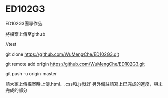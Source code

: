 # ED102G3
ED102G3團專作品

將檔案上傳至github

//test

git clone https://github.com/WuMengChe/ED102G3.git

git remote add origin https://github.com/WuMengChe/ED102G3.git

git push -u origin master


請大家上傳檔案時上傳.html、.css和.js就好
另外備註請寫上已完成的進度，與未完成的部分